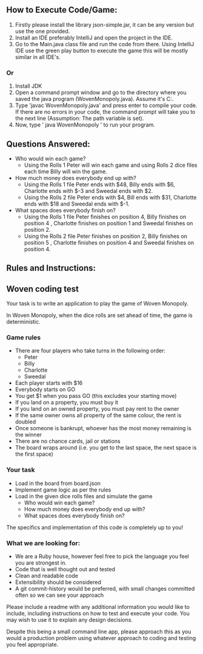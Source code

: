 ## How to Execute Code/Game:

1. Firstly please install the library json-simple.jar, it can be any version but use the one provided.
2. Install an IDE preferably IntelliJ and open the project in the IDE.
3. Go to the Main.java class file and run the code from there. Using IntelliJ IDE use the green play button to execute
   the game this will be mostly similar in all IDE's.

### Or

1. Install JDK
2. Open a command prompt window and go to the directory where you saved the java program (WovenMonopoly.java). Assume
   it's C:\.
3. Type 'javac WovenMonopoly.java' and press enter to compile your code. If there are no errors in your code, the
   command prompt will take you to the next line (Assumption: The path variable is set).
4. Now, type ' java WovenMonopoly ' to run your program.

## Questions Answered:

* Who would win each game?
    - Using the Rolls 1 Peter will win each game and using Rolls 2 dice files each time Billy will win the game.
* How much money does everybody end up with?
    - Using the Rolls 1 file Peter ends with $48, Billy ends with $6, Charlotte ends with $-3 and Sweedal ends with $2.
    - Using the Rolls 2 file Peter ends with $4, Bill ends with $31, Charlotte ends with $18 and Sweedal ends with $-1.
* What spaces does everybody finish on?
    - Using the Rolls 1 file Peter finishes on position 4, Billy finishes on position 4 , Charlotte finishes on position
      1 and Sweedal finishes on position 2.
    - Using the Rolls 2 file Peter finishes on position 2, Billy finishes on position 5 , Charlotte finishes on position
      4 and Sweedal finishes on position 4.

## Rules and Instructions:

## Woven coding test

Your task is to write an application to play the game of Woven Monopoly.

In Woven Monopoly, when the dice rolls are set ahead of time, the game is deterministic.

### Game rules

* There are four players who take turns in the following order:
    * Peter
    * Billy
    * Charlotte
    * Sweedal
* Each player starts with $16
* Everybody starts on GO
* You get $1 when you pass GO (this excludes your starting move)
* If you land on a property, you must buy it
* If you land on an owned property, you must pay rent to the owner
* If the same owner owns all property of the same colour, the rent is doubled
* Once someone is bankrupt, whoever has the most money remaining is the winner
* There are no chance cards, jail or stations
* The board wraps around (i.e. you get to the last space, the next space is the first space)

### Your task

* Load in the board from board.json
* Implement game logic as per the rules
* Load in the given dice rolls files and simulate the game
    * Who would win each game?
    * How much money does everybody end up with?
    * What spaces does everybody finish on?

The specifics and implementation of this code is completely up to you!

### What we are looking for:

* We are a Ruby house, however feel free to pick the language you feel you are strongest in.
* Code that is well thought out and tested
* Clean and readable code
* Extensibility should be considered
* A git commit-history would be preferred, with small changes committed often so we can see your approach

Please include a readme with any additional information you would like to include, including instructions on how to test
and execute your code. You may wish to use it to explain any design decisions.

Despite this being a small command line app, please approach this as you would a production problem using whatever
approach to coding and testing you feel appropriate.
